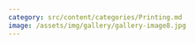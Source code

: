 ```yaml
---
category: src/content/categories/Printing.md
image: /assets/img/gallery/gallery-image8.jpg
---
```


